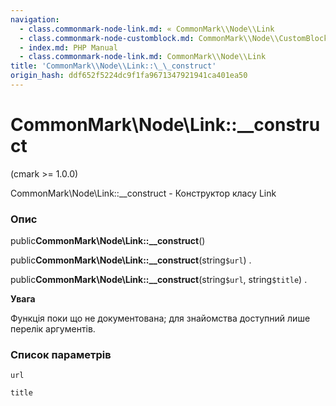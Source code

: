 ```yaml
---
navigation:
  - class.commonmark-node-link.md: « CommonMark\\Node\\Link
  - class.commonmark-node-customblock.md: CommonMark\\Node\\CustomBlock »
  - index.md: PHP Manual
  - class.commonmark-node-link.md: CommonMark\\Node\\Link
title: 'CommonMark\\Node\\Link::\_\_construct'
origin_hash: ddf652f5224dc9f1fa9671347921941ca401ea50
---
```

# CommonMark\\Node\\Link::\_\_construct

(cmark >= 1.0.0)

CommonMark\\Node\\Link::\_\_construct - Конструктор класу Link

### Опис

public**CommonMark\\Node\\Link::\_\_construct**()

public**CommonMark\\Node\\Link::\_\_construct**(string`$url`) .

public**CommonMark\\Node\\Link::\_\_construct**(string`$url`, string`$title`) .

**Увага**

Функція поки що не документована; для знайомства доступний лише перелік аргументів.

### Список параметрів

`url`

`title`
